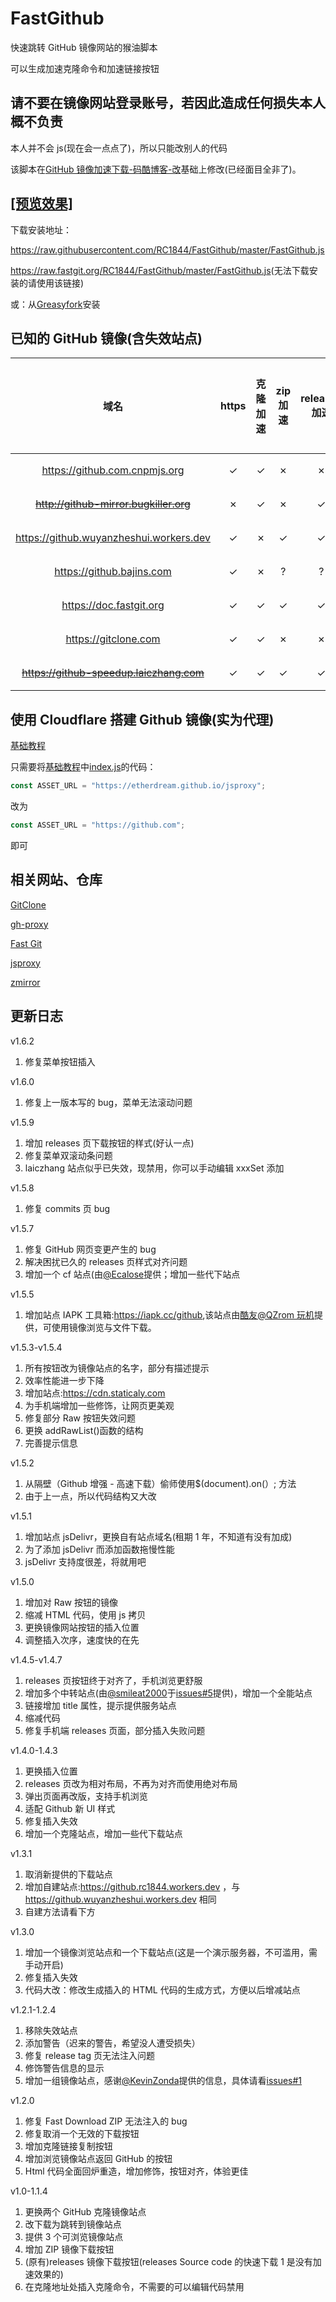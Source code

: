 # FastGithub

快速跳转 GitHub 镜像网站的猴油脚本

可以生成加速克隆命令和加速链接按钮

## 请不要在镜像网站登录账号，若因此造成任何损失本人概不负责

本人并不会 js(现在会一点点了)，所以只能改别人的代码

该脚本在[GitHub 镜像加速下载-码酷博客-改](https://greasyfork.org/zh-CN/scripts/391911)基础上修改(已经面目全非了)。

## [[预览效果]](REANDME/README.md)

下载安装地址：

<https://raw.githubusercontent.com/RC1844/FastGithub/master/FastGithub.js>

<https://raw.fastgit.org/RC1844/FastGithub/master/FastGithub.js>(无法下载安装的请使用该链接)

或：从[Greasyfork](https://greasyfork.org/zh-CN/scripts/397419)安装

## 已知的 GitHub 镜像(含失效站点)

|                    域名                    | https | 克隆加速 | zip 加速 | releases 加速 | 主机服务商 | 服务器所在地 |
| :----------------------------------------: | :---: | :------: | :------: | :-----------: | :--------: | :----------: |
|      <https://github.com.cnpmjs.org>       |   ✓   |    ✓     |    ✗     |       ✗       |   dnspod   |     香港     |
|  ~~<http://github-mirror.bugkiller.org>~~  |   ✗   |    ✓     |    ✗     |       ✓       |     ?      |     日本     |
| <https://github.wuyanzheshui.workers.dev>  |   ✓   |    ✗     |    ✓     |       ✓       | Cloudflare |     美国     |
|        <https://github.bajins.com>         |   ✓   |    ✗     |    ?     |       ?       | Cloudflare |     美国     |
|         <https://doc.fastgit.org>          |   ✓   |    ✓     |    ✓     |       ✓       |  fastgit   |     香港     |
|           <https://gitclone.com>           |   ✓   |    ✓     |    ✗     |       ✗       |   Aliyun   |     杭州     |
| ~~<https://github-speedup.laiczhang.com>~~ |   ✓   |    ✓     |    ✓     |       ✓       | Quadranet  |     美国     |

## 使用 Cloudflare 搭建 Github 镜像(实为代理)

[基础教程](https://github.com/EtherDream/jsproxy/tree/master/cf-worker)

只需要将[基础教程](https://github.com/EtherDream/jsproxy/tree/master/cf-worker)中[index.js](https://raw.githubusercontent.com/EtherDream/jsproxy/master/cf-worker/index.js)的代码：

```js
const ASSET_URL = "https://etherdream.github.io/jsproxy";
```

改为

```js
const ASSET_URL = "https://github.com";
```

即可

## 相关网站、仓库

[GitClone](https://gitclone.com/)

[gh-proxy](https://github.com/hunshcn/gh-proxy)

[Fast Git](https://fastgit.org/)

[jsproxy](https://github.com/EtherDream/jsproxy)

[zmirror](https://github.com/aploium/zmirror)

## 更新日志

v1.6.2

1. 修复菜单按钮插入

v1.6.0

1. 修复上一版本写的 bug，菜单无法滚动问题

v1.5.9

1. 增加 releases 页下载按钮的样式(好认一点)
2. 修复菜单双滚动条问题
3. laiczhang 站点似乎已失效，现禁用，你可以手动编辑 xxxSet 添加

v1.5.8

1. 修复 commits 页 bug

v1.5.7

1. 修复 GitHub 网页变更产生的 bug
2. 解决困扰已久的 releases 页样式对齐问题
3. 增加一个 cf 站点(由[@Ecalose](https://github.com/Ecalose)提供；增加一些代下站点

v1.5.5

1. 增加站点 IAPK 工具箱:<https://iapk.cc/github>,该站点由[酷友@QZrom 玩机](http://www.coolapk.com/u/2889405)提供，可使用镜像浏览与文件下载。

v1.5.3-v1.5.4

1. 所有按钮改为镜像站点的名字，部分有描述提示
2. 效率性能进一步下降
3. 增加站点:<https://cdn.staticaly.com>
4. 为手机端增加一些修饰，让网页更美观
5. 修复部分 Raw 按钮失效问题
6. 更换 addRawList()函数的结构
7. 完善提示信息

v1.5.2

1. 从隔壁（Github 增强 - 高速下载）偷师使用\$(document).on(）; 方法
2. 由于上一点，所以代码结构又大改

v1.5.1

1. 增加站点 jsDelivr，更换自有站点域名(租期 1 年，不知道有没有加成)
2. 为了添加 jsDelivr 而添加函数拖慢性能
3. jsDelivr 支持度很差，将就用吧

v1.5.0

1. 增加对 Raw 按钮的镜像
2. 缩减 HTML 代码，使用 js 拷贝
3. 更换镜像网站按钮的插入位置
4. 调整插入次序，速度快的在先

v1.4.5-v1.4.7

1. releases 页按钮终于对齐了，手机浏览更舒服
2. 增加多个中转站点(由[@smileat2000](https://github.com/smileat2000)于[issues#5](https://github.com/RC1844/FastGithub/issues/5)提供)，增加一个全能站点
3. 链接增加 title 属性，提示提供服务站点
4. 缩减代码
5. 修复手机端 releases 页面，部分插入失败问题

v1.4.0-1.4.3

1. 更换插入位置
2. releases 页改为相对布局，不再为对齐而使用绝对布局
3. 弹出页面再改版，支持手机浏览
4. 适配 Github 新 UI 样式
5. 修复插入失效
6. 增加一个克隆站点，增加一些代下载站点

v1.3.1

1. 取消新提供的下载站点
2. 增加自建站点:<https://github.rc1844.workers.dev> ，与<https://github.wuyanzheshui.workers.dev> 相同
3. 自建方法请看下方

v1.3.0

1. 增加一个镜像浏览站点和一个下载站点(这是一个演示服务器，不可滥用，需手动开启)
2. 修复插入失效
3. 代码大改：修改生成插入的 HTML 代码的生成方式，方便以后增减站点

v1.2.1-1.2.4

1. 移除失效站点
2. 添加警告（迟来的警告，希望没人遭受损失）
3. 修复 release tag 页无法注入问题
4. 修饰警告信息的显示
5. 增加一组镜像站点，感谢[@KevinZonda](https://github.com/KevinZonda)提供的信息，具体请看[issues#1](https://github.com/RC1844/FastGithub/issues/1)

v1.2.0

1. 修复 Fast Download ZIP 无法注入的 bug
2. 修复取消一个无效的下载按钮
3. 增加克隆链接复制按钮
4. 增加浏览镜像站点返回 GitHub 的按钮
5. Html 代码全面回炉重造，增加修饰，按钮对齐，体验更佳

v1.0-1.1.4

1. 更换两个 GitHub 克隆镜像站点
2. 改下载为跳转到镜像站点
3. 提供 3 个可浏览镜像站点
4. 增加 ZIP 镜像下载按钮
5. (原有)releases 镜像下载按钮(releases Source code 的快速下载 1 是没有加速效果的)
6. 在克隆地址处插入克隆命令，不需要的可以编辑代码禁用
